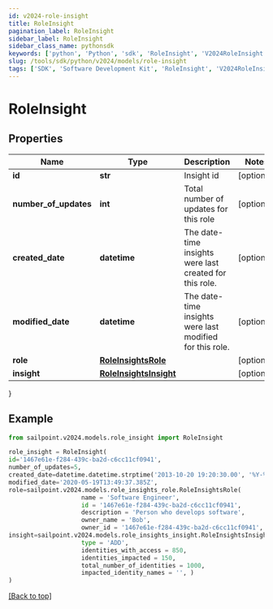 ```yaml
---
id: v2024-role-insight
title: RoleInsight
pagination_label: RoleInsight
sidebar_label: RoleInsight
sidebar_class_name: pythonsdk
keywords: ['python', 'Python', 'sdk', 'RoleInsight', 'V2024RoleInsight']
slug: /tools/sdk/python/v2024/models/role-insight
tags: ['SDK', 'Software Development Kit', 'RoleInsight', 'V2024RoleInsight']
---
```


# RoleInsight

## Properties

| Name | Type | Description | Notes |
| --- | --- | --- | --- |
| **id** | **str** | Insight id | [optional] |
| **number_of_updates** | **int** | Total number of updates for this role | [optional] |
| **created_date** | **datetime** | The date-time insights were last created for this role. | [optional] |
| **modified_date** | **datetime** | The date-time insights were last modified for this role. | [optional] |
| **role** | [**RoleInsightsRole**](role-insights-role) |  | [optional] |
| **insight** | [**RoleInsightsInsight**](role-insights-insight) |  | [optional] |

}

## Example

```python
from sailpoint.v2024.models.role_insight import RoleInsight

role_insight = RoleInsight(
id='1467e61e-f284-439c-ba2d-c6cc11cf0941',
number_of_updates=5,
created_date=datetime.datetime.strptime('2013-10-20 19:20:30.00', '%Y-%m-%d %H:%M:%S.%f'),
modified_date='2020-05-19T13:49:37.385Z',
role=sailpoint.v2024.models.role_insights_role.RoleInsightsRole(
                    name = 'Software Engineer',
                    id = '1467e61e-f284-439c-ba2d-c6cc11cf0941',
                    description = 'Person who develops software',
                    owner_name = 'Bob',
                    owner_id = '1467e61e-f284-439c-ba2d-c6cc11cf0941', ),
insight=sailpoint.v2024.models.role_insights_insight.RoleInsightsInsight(
                    type = 'ADD',
                    identities_with_access = 850,
                    identities_impacted = 150,
                    total_number_of_identities = 1000,
                    impacted_identity_names = '', )
)

```

[[Back to top]](#)
